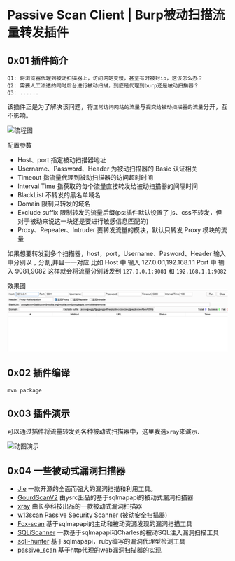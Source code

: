 # Passive Scan Client | Burp被动扫描流量转发插件


## 0x01 插件简介

```
Q1: 将浏览器代理到被动扫描器上，访问网站变慢，甚至有时被封ip，这该怎么办？
Q2: 需要人工渗透的同时后台进行被动扫描，到底是代理到burp还是被动扫描器？
Q3: ......
```

该插件正是为了解决该问题，将`正常访问网站的流量`与`提交给被动扫描器的流量`分开，互不影响。

![流程图](./doc/process.png)

配置参数
- Host、port 指定被动扫描器地址
- Username、Password、Header 为被动扫描器的 Basic 认证相关
- Timeout 指流量代理到被动扫描器的访问超时时间
- Interval Time 指获取的每个流量直接转发给被动扫描器的间隔时间
- BlackList 不转发的黑名单域名
- Domain 限制只转发的域名
- Exclude suffix 限制转发的流量后缀(ps:插件默认设置了 js、css不转发，但对于被动来说这一块还是要进行敏感信息匹配的)
- Proxy、Repeater、Intruder 要转发流量的模块，默认只转发 Proxy 模块的流量

如果想要转发到多个扫描器，host，port，Username、Pasword、Header 输入中分别以 `,` 分割,并且一一对应
比如 
    Host 中 输入 127.0.0.1,192.168.1.1
    Port 中 输入 9081,9082
这样就会将流量分别转发到 `127.0.0.1:9081` 和 `192.168.1.1:9082`


效果图
![效果图.png](doc/img.png)
## 0x02 插件编译

```
mvn package
```

## 0x03 插件演示

可以通过插件将流量转发到各种被动式扫描器中，这里我选`xray`来演示.

![动图演示](./doc/show.gif)

## 0x04 一些被动式漏洞扫描器
* [Jie](https://github.com/yhy0/Jie) 一款开源的全面而强大的漏洞扫描和利用工具。
* [GourdScanV2](https://github.com/ysrc/GourdScanV2)  由ysrc出品的基于sqlmapapi的被动式漏洞扫描器
* [xray](https://github.com/chaitin/xray) 由长亭科技出品的一款被动式漏洞扫描器
* [w13scan](https://github.com/boy-hack/w13scan) Passive Security Scanner (被动安全扫描器)
* [Fox-scan](https://github.com/fengxuangit/Fox-scan) 基于sqlmapapi的主动和被动资源发现的漏洞扫描工具
* [SQLiScanner](https://github.com/0xbug/SQLiScanner) 一款基于sqlmapapi和Charles的被动SQL注入漏洞扫描工具
* [sqli-hunter](https://github.com/zt2/sqli-hunter) 基于sqlmapapi，ruby编写的漏洞代理型检测工具
* [passive_scan](https://github.com/netxfly/passive_scan) 基于http代理的web漏洞扫描器的实现